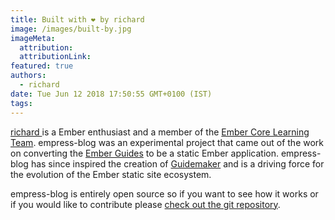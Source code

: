 ```yaml
---
title: Built with ❤️ by richard 
image: /images/built-by.jpg
imageMeta:
  attribution:
  attributionLink:
featured: true
authors:
  - richard
date: Tue Jun 12 2018 17:50:55 GMT+0100 (IST)
tags:
---
```


[richard ](https://twitter.com/real_ate) is a Ember enthusiast and a member of the [Ember Core Learning Team](https://emberjs.com/team). empress-blog was an experimental project that came out of the work on converting the [Ember Guides](https://guides.emberjs.com) to be a static Ember application. empress-blog has since inspired the creation of [Guidemaker](https://github.com/empress/guidemaker) and is a driving force for the evolution of the Ember static site ecosystem.

empress-blog is entirely open source so if you want to see how it works or if you would like to contribute please [check out the git repository](https://github.com/empress/empress-blog).
